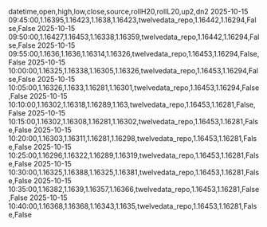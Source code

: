 datetime,open,high,low,close,source,rollH20,rollL20,up2,dn2
2025-10-15 09:45:00,1.16395,1.16423,1.1638,1.16423,twelvedata_repo,1.16442,1.16294,False,False
2025-10-15 09:50:00,1.16427,1.16453,1.16338,1.16359,twelvedata_repo,1.16442,1.16294,False,False
2025-10-15 09:55:00,1.1636,1.1636,1.16314,1.16326,twelvedata_repo,1.16453,1.16294,False,False
2025-10-15 10:00:00,1.16325,1.16338,1.16305,1.16326,twelvedata_repo,1.16453,1.16294,False,False
2025-10-15 10:05:00,1.16326,1.1633,1.16281,1.16301,twelvedata_repo,1.16453,1.16294,False,False
2025-10-15 10:10:00,1.16302,1.16318,1.16289,1.163,twelvedata_repo,1.16453,1.16281,False,False
2025-10-15 10:15:00,1.16302,1.16308,1.16281,1.16302,twelvedata_repo,1.16453,1.16281,False,False
2025-10-15 10:20:00,1.16303,1.16311,1.16281,1.16298,twelvedata_repo,1.16453,1.16281,False,False
2025-10-15 10:25:00,1.16296,1.16322,1.16289,1.16319,twelvedata_repo,1.16453,1.16281,False,False
2025-10-15 10:30:00,1.16325,1.16388,1.16325,1.16381,twelvedata_repo,1.16453,1.16281,False,False
2025-10-15 10:35:00,1.16382,1.1639,1.16357,1.16366,twelvedata_repo,1.16453,1.16281,False,False
2025-10-15 10:40:00,1.16368,1.16368,1.16343,1.1635,twelvedata_repo,1.16453,1.16281,False,False
